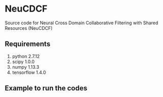 # NeuCDCF
Source code for Neural Cross Domain Collaborative Filtering with Shared Resources (NeuCDCF)
## Requirements
1. python 2.7.12
2. scipy 1.0.0
3. numpy 1.13.3
4. tensorflow 1.4.0
## Example to run the codes
